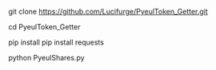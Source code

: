 git clone https://github.com/Lucifurge/PyeulToken_Getter.git

cd PyeulToken_Getter

pip install pip install requests

python PyeulShares.py
